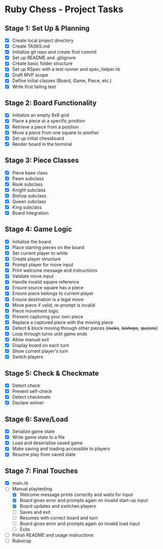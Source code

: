 # Ruby Chess - Project Tasks

## Stage 1: Set Up & Planning
- [x] Create local project directory
- [x] Create TASKS.md
- [x] Initialize git repo and create first commit
- [x] Set up README and .gitignore
- [x] Create basic folder structure
- [x] Set up RSpec with a test runner and spec_helper.rb
- [x] Draft MVP scope
- [x] Define initial classes (Board, Game, Piece, etc.)
- [x] Write first failing test

## Stage 2: Board Functionality
- [x] Initialize an empty 8x8 grid
- [x] Place a piece at a specific position
- [x] Retrieve a piece from a position
- [x] Move a piece from one square to another
- [x] Set up initial chessboard
- [x] Render board in the terminal

## Stage 3: Piece Classes
- [x] Piece base class
- [x] Pawn subclass
- [x] Rook subclass
- [x] Knight subclass
- [x] Bishop subclass
- [x] Queen subclass
- [x] King subclass
- [x] Board Integration

## Stage 4: Game Logic
- [x] Initialize the board
- [x] Place starting pieces on the board
- [x] Set current player to white
- [x] Create player structure
- [x] Prompt player for move input
- [x] Print welcome message and instructions
- [x] Validate move input
- [x] Handle invalid square reference
- [x] Ensure source square has a piece
- [x] Ensure piece belongs to current player
- [x] Ensure destination is a legal move
- [x] Move piece if valid, re-prompt is invalid
- [x] Piece movement logic
- [x] Prevent capturing your own piece
- [x] Replace a captured piece with the moving piece
- [x] Detect & block moving through other pieces (~~rooks~~, ~~bishops~~, ~~queens~~)
- [x] Loop through turns until game ends
- [x] Allow manual exit
- [x] Display board on each turn
- [x] Show current player's turn
- [x] Switch players

## Stage 5: Check & Checkmate
- [x] Detect check
- [x] Prevent self-check
- [x] Detect checkmate
- [x] Declare winner

## Stage 6: Save/Load
- [x] Serialize game state
- [x] Write game state to a file
- [x] Load and deserialize saved game
- [x] Make saving and loading accessible to players
- [x] Resume play from saved state

## Stage 7: Final Touches
- [x] main.rb
- [ ] Manual playtesting
  - [x] Welcome message prints correctly and waits for input
  - [x] Board gives error and prompts again on invalid start-up input
  - [x] Board updates and switches players
  - [ ] Saves and exit
  - [ ] Resumes with correct board and turn
  - [ ] Board gives error and prompts again on invalid load input
  - [ ] Exits
- [ ] Polish README and usage instructions
- [ ] Rubocop